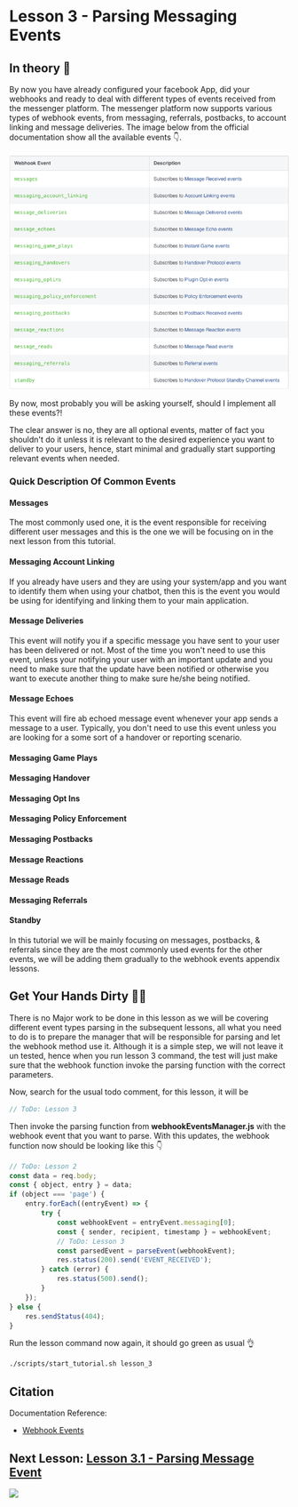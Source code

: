 # Lesson 3 - Parsing Messaging Events

## In theory 📖

By now you have already configured your facebook App, did your webhooks and ready to deal with different types of events received from the messenger platform. The messenger platform now supports various types of webhook events, from messaging, referrals, postbacks, to account linking and message deliveries. The image below from the official documentation show all the available events 👇.

![image](images/lesson_3_im1.png)

By now, most probably you will be asking yourself, should I implement all these events?!

The clear answer is no, they are all optional events, matter of fact you shouldn't do it unless it is relevant to the desired experience you want to deliver to your users, hence, start minimal and gradually start supporting relevant events when needed.

### Quick Description Of Common Events

#### Messages

The most commonly used one, it is the event responsible for receiving different user messages and this is the one we will be focusing on in the next lesson from this tutorial.

#### Messaging Account Linking

If you already have users and they are using your system/app and you want to identify them when using your chatbot, then this is the event you would be using for identifying and linking them to your main application.

#### Message Deliveries

This event will notify you if a specific message you have sent to your user has been delivered or not. Most of the time you won't need to use this event, unless your notifying your user with an important update and you need to make sure that the update have been notified or otherwise you want to execute another thing to make sure he/she being notified.

#### Message Echoes

This event will fire ab echoed message event whenever your app sends a message to a user. Typically, you don't need to use this event unless you are looking for a some sort of a handover or reporting scenario.

#### Messaging Game Plays

#### Messaging Handover

#### Messaging Opt Ins

#### Messaging Policy Enforcement

#### Messaging Postbacks

#### Message Reactions

#### Message Reads

#### Messaging Referrals

#### Standby

In this tutorial we will be mainly focusing on messages, postbacks, & referrals since they are the most commonly used events for the other events, we will be adding them gradually to the webhook events appendix lessons.

## Get Your Hands Dirty 👩‍💻

There is no Major work to be done in this lesson as we will be covering different event types parsing in the subsequent lessons, all what you need to do is to prepare the manager that will be responsible for parsing and let the webhook method use it. Although it is a simple step, we will not leave it un tested, hence when you run lesson 3 command, the test will just make sure that the webhook function invoke the parsing function with the correct parameters.

Now, search for the usual todo comment, for this lesson, it will be

```javascript
// ToDo: Lesson 3
```

Then invoke the parsing function from **webhookEventsManager.js** with the webhook event that you want to parse. With this updates, the webhook function now should be looking like this 👇

```javascript
// ToDo: Lesson 2
const data = req.body;
const { object, entry } = data;
if (object === 'page') {
    entry.forEach((entryEvent) => {
        try {
            const webhookEvent = entryEvent.messaging[0];
            const { sender, recipient, timestamp } = webhookEvent;
            // ToDo: Lesson 3
            const parsedEvent = parseEvent(webhookEvent);
            res.status(200).send('EVENT_RECEIVED');
        } catch (error) {
            res.status(500).send();
        }
    });
} else {
    res.sendStatus(404);
}
```

Run the lesson command now again, it should go green as usual 👌

```sh
./scripts/start_tutorial.sh lesson_3
```

## Citation

Documentation Reference:

-   [Webhook Events](https://developers.facebook.com/docs/messenger-platform/webhook#events)

## Next Lesson: [Lesson 3.1 - Parsing Message Event](Lesson_3_1.md)

[<img src="https://img.shields.io/badge/@_mluay%20-%231DA1F2.svg?&style=for-the-badge&logo=Twitter&logoColor=white"/>](https://twitter.com/_mluay)
